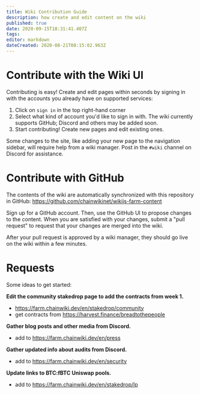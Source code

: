 ```yaml
---
title: Wiki Contribution Guide
description: how create and edit content on the wiki
published: true
date: 2020-09-15T18:31:41.407Z
tags: 
editor: markdown
dateCreated: 2020-08-21T08:15:02.963Z
---
```


# Contribute with the Wiki UI

Contributing is easy!  Create and edit pages within seconds by signing in with the accounts you already have on supported services:

1. Click on `sign in` in the top right-hand corner
2. Select what kind of account you'd like to sign in with. The wiki currently supports GitHub; Discord and others may be added soon.
3. Start contributing!  Create new pages and edit existing ones.

Some changes to the site, like adding your new page to the navigation sidebar, will require help from a wiki manager. Post in the `#wiki` channel on Discord for assistance.


# Contribute with GitHub

The contents of the wiki are automatically synchronized with this repository in GitHub: https://github.com/chainwikinet/wikijs-farm-content

Sign up for a GitHub account.  Then, use the GitHub UI to propose changes to the content.  When you are satisfied with your changes, submit a "pull request" to request that your changes are merged into the wiki.

After your pull request is approved by a wiki manager, they should go live on the wiki within a few minutes.

# Requests

Some ideas to get started:

**Edit the community stakedrop page to add the contracts from week 1.**
- https://farm.chainwiki.dev/en/stakedrop/community
- get contracts from https://harvest.finance/breadtothepeople

**Gather blog posts and other media from Discord.**
- add to https://farm.chainwiki.dev/en/press

**Gather updated info about audits from Discord.**
- add to https://farm.chainwiki.dev/en/security

**Update links to BTC:fBTC Uniswap pools.**
- add to https://farm.chainwiki.dev/en/stakedrop/lp